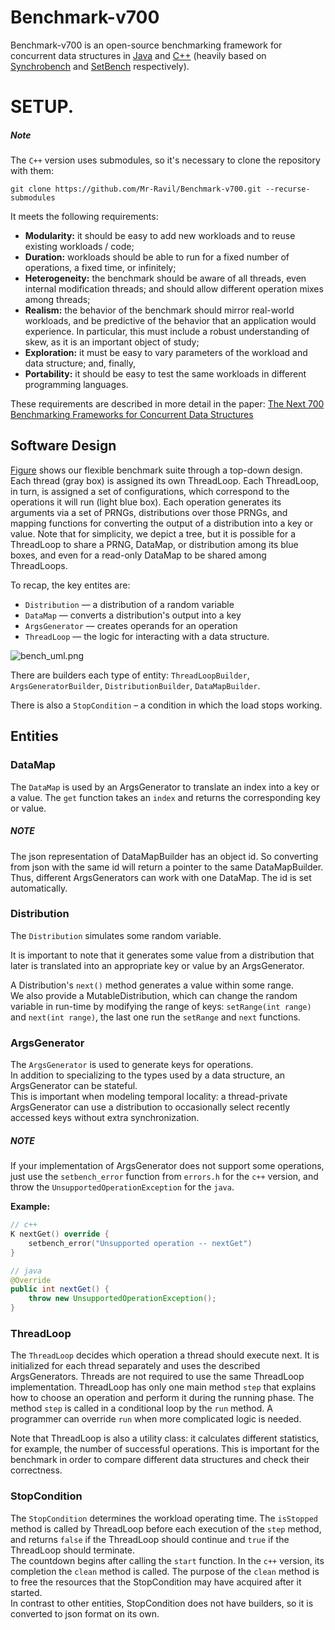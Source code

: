 # Benchmark-v700

Benchmark-v700 is an open-source benchmarking framework
for concurrent data structures in [Java](./java) and [C++](./cpp) 
(heavily based on
[Synchrobench](https://github.com/gramoli/synchrobench)
and
[SetBench](https://gitlab.com/trbot86/setbench)
respectively).

# SETUP.

##### Note
The `C++` version uses submodules, so it's necessary to clone the repository with them:

```shell
git clone https://github.com/Mr-Ravil/Benchmark-v700.git --recurse-submodules
```


It meets the following requirements:
+ **Modularity:** it should be easy to add new workloads and to reuse existing workloads / code;
+ **Duration:** workloads should be able to run for a fixed number of operations, a fixed time, or infinitely;
+ **Heterogeneity:** the benchmark should be aware of all threads, even internal modification threads;
and should allow different operation mixes among threads;
+ **Realism:** the behavior of the benchmark should mirror real-world workloads, 
and be predictive of the behavior that an application would experience. 
In particular, this must include a robust understanding of skew, as it is an important object of study;
+ **Exploration:** it must be easy to vary parameters of the workload and data structure; and, finally,
+ **Portability:** it should be easy to test the same workloads in different programming languages.

These requirements are described in more detail in the paper: 
[The Next 700 Benchmarking Frameworks for Concurrent Data Structures](https://dl.acm.org/doi/abs/10.1145/3663338.3665827)

## Software Design

[Figure](#bench_uml) shows our flexible benchmark suite through a top-down design.
Each thread (gray box) is assigned its own ThreadLoop.
Each ThreadLoop, in turn, is assigned a set of configurations,
which correspond to the operations it will run (light blue box).
Each operation generates its arguments via a set of PRNGs, distributions over those PRNGs,
and mapping functions for converting the output of a distribution into a key or value.
Note that for simplicity, we depict a tree, but it is possible for a ThreadLoop to share a PRNG, DataMap,
or distribution among its blue boxes, and even for a read-only DataMap to be shared among ThreadLoops.

[//]: # (The workload consists of 4 types of entities:)
To recap, the key entites are:
+ `Distribution` — a distribution of a random variable
+ `DataMap` — converts a distribution's output into a key
+ `ArgsGenerator` — creates operands for an operation
+ `ThreadLoop` — the logic for interacting with a data structure.


<a id="bench_uml">![bench_uml.png](bench_uml.png)</a>


There are builders each type of entity: 
`ThreadLoopBuilder`, `ArgsGeneratorBuilder`, `DistributionBuilder`, `DataMapBuilder`.

[//]: # ([ThreadLoopBuilder]&#40;microbench/workloads/thread_loops/thread_loop_builder.h&#41;,)
[//]: # ([ArgsGeneratorBuilder]&#40;microbench/workloads/args_generators/args_generator_builder.h&#41;,)
[//]: # ([DistributionBuilder]&#40;microbench/workloads/distributions/distribution_builder.h&#41;,)
[//]: # ([DataMapBuilder]&#40;microbench/workloads/data_maps/data_map_builder.h&#41;.)

[//]: # (There is also a [StopCondition]&#40;microbench/workloads/stop_condition/stop_condition.h&#41;)
There is also a `StopCondition` – a condition in which the load stops working.

[//]: # (It will be described later.)

## Entities

### DataMap

[//]: # (The [DataMap]&#40;microbench/workloads/data_maps/data_map.h&#41; is used by an ArgsGenerator)
The `DataMap` is used by an ArgsGenerator
to translate an index into a key or a value. The `get` function takes an `index` and returns the corresponding key or value.

##### NOTE

[//]: # (The [DataMapBuilder]&#40;./microbench/workloads/data_maps/data_map_builder.h&#41; provides the `getOrBuild` function.)
[//]: # (If it is the first call, the function creates the new DataMap object and returns a pointer to that,)
[//]: # (else it returns the pointer to last created object. Thus, different ArgsGenerators can work with one DataMap.  )
[//]: # (The `getOrBuild` function does not need to be overridden. )

The json representation of DataMapBuilder has an object id.
So converting from json with the same id will return a pointer to the same DataMapBuilder.
Thus, different ArgsGenerators can work with one DataMap.
The id is set automatically.

[//]: # (This function creates the new object if)

### Distribution

[//]: # (The [Distribution]&#40;microbench/workloads/distributions/distribution.h&#41; simulates some random variable.)
The `Distribution` simulates some random variable.

It is important to note that it generates some value from a distribution
that later is translated into an appropriate key or value by an ArgsGenerator.

A Distribution's `next()` method generates a value within some range.  
We also provide a MutableDistribution, which can change the random variable in run-time by modifying the range of keys:
`setRange(int range)` and `next(int range)`, the last one run the `setRange` and `next` functions.

### ArgsGenerator

[//]: # (The [ArgsGenerator]&#40;microbench/workloads/args_generators/args_generator.h&#41; is used to generate keys for operations.  )
The `ArgsGenerator` is used to generate keys for operations.  
In addition to specializing to the types used by a data structure, an ArgsGenerator can be stateful.  
This is important when modeling temporal locality:
a thread-private ArgsGenerator can use a distribution
to occasionally select recently accessed keys without extra synchronization.

##### NOTE
If your implementation of ArgsGenerator does not support some operations,
just use the `setbench_error` function from `errors.h` for the `c++` version, 
and throw the `UnsupportedOperationException` for the `java`.

__Example:__
```c++
// c++
K nextGet() override {
    setbench_error("Unsupported operation -- nextGet")
}
```
```java
// java
@Override
public int nextGet() {
    throw new UnsupportedOperationException();
}
```

### ThreadLoop

[//]: # (The [ThreadLoop]&#40;microbench/workloads/thread_loops/thread_loop.h&#41; decides which operation a thread should execute next.)  
The `ThreadLoop` decides which operation a thread should execute next.
It is initialized for each thread separately and uses the described ArgsGenerators.
Threads are not required to use the same ThreadLoop implementation.
ThreadLoop has only one main method `step`
that explains how to choose an operation and perform it during the running phase.
The method `step` is called in a conditional loop by the `run` method.
A programmer can override `run` when more complicated logic is needed.

Note that ThreadLoop is also a utility class: it calculates different statistics,
for example, the number of successful operations.
This is important for the benchmark in order to compare different data structures and check their correctness.


### StopCondition

[//]: # (The [StopCondition]&#40;microbench/workloads/stop_condition/stop_condition.h&#41; determines the workload operating time.)
The `StopCondition` determines the workload operating time.
The `isStopped` method is called by ThreadLoop before each execution of the `step` method,
and returns `false` if the ThreadLoop should continue and `true` if the ThreadLoop should terminate.  
The countdown begins after calling the `start` function.
In the `c++` version, its completion the `clean` method is called.
The purpose of the `clean` method is to free the resources that the StopCondition may have acquired after it started.  
In contrast to other entities, StopCondition does not have builders, so it is converted to json format on its own.


